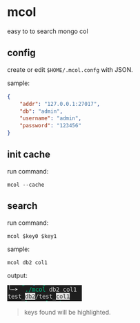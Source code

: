 # mcol

easy to to search mongo col

## config

create or edit `$HOME/.mcol.confg` with JSON.

sample:

```json
{
    "addr": "127.0.0.1:27017",
    "db": "admin",
    "username": "admin",
    "password": "123456"
}
```

## init cache

run command:

```shell
mcol --cache
```

## search

run command:

```shell
mcol $key0 $key1
```

sample:

```shell
mcol db2 col1
```

output:

![search](doc/mcol_search.png)

> keys found will be highlighted.
